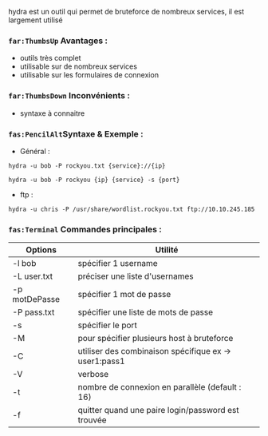 
hydra est un outil qui permet de bruteforce de nombreux services, il est largement utilisé


### `far:ThumbsUp` Avantages :

* outils très complet
* utilisable sur de nombreux services
* utilisable sur les formulaires de connexion

### `far:ThumbsDown` Inconvénients :

 * syntaxe à connaitre


### `fas:PencilAlt`Syntaxe & Exemple : 
* Général :
```
hydra -u bob -P rockyou.txt {service}://{ip}

hydra -u bob -P rockyou {ip} {service} -s {port}
```


* ftp : 
```
hydra -u chris -P /usr/share/wordlist.rockyou.txt ftp://10.10.245.185
```

###  `fas:Terminal` Commandes principales :

| Options       | Utilité                                               |
| ------------- | ----------------------------------------------------- |
| -l bob        | spécifier 1 username                                  |
| -L user.txt   | préciser une liste d'usernames                        |
| -p motDePasse | spécifier 1 mot de passe                              |
| -P pass.txt   | spécifier une liste de mots de passe                  |
| -s            | spécifier le port                                     |
| -M            | pour spécifier plusieurs host à bruteforce            |
| -C            | utiliser des combinaison spécifique ex -> user1:pass1 |
| -V            | verbose                                               |
| -t            | nombre de connexion en parallèle (default : 16)       |
| -f            | quitter quand une paire login/password est trouvée    |






